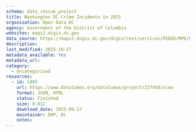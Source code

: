 ```yaml
---
schema: data_rescue_project 
title: Washington DC Crime Incidents in 2025
organization: Open Data DC
agency: Government of the District of Columbia
websites: maps2.dcgis.dc.gov
data_source: https://maps2.dcgis.dc.gov/dcgis/rest/services/FEEDS/MPD/FeatureServer/7
description: 
last_modified: 2025-10-27
metadata_available: Yes
metadata_url: 
category:
  - Uncategorized 
resources:
  - id: 1405
    url: https://www.datalumos.org/datalumos/project/237458/view
    format: JSON, HTML
    status: Finished
    size: 0.012
    download_date: 2025-09-17
    maintainer: DRP, DL
    notes: 
---
```

